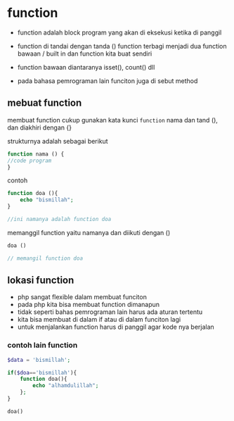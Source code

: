 # function
* function adalah block program yang akan di eksekusi ketika di panggil

* function di tandai dengan tanda ()
function terbagi menjadi dua function bawaan / built in dan function kita buat sendiri

* function bawaan diantaranya 
isset(), count() dll

* pada bahasa pemrograman lain funciton juga di sebut method

## mebuat function
membuat function cukup gunakan kata kunci `function` nama dan tand (), dan diakhiri dengan {}

strukturnya adalah sebagai berikut
```php
function nama () {
//code program
}
```

contoh
```php
function doa (){
    echo "bismillah";
}

//ini namanya adalah function doa
```

memanggil function yaitu namanya dan diikuti dengan ()
```php
doa ()

// memangil function doa
```

## lokasi function
* php sangat flexible dalam membuat funciton
* pada php kita bisa membuat function dimanapun
* tidak seperti bahas pemrograman lain harus ada aturan tertentu
* kita bisa membuat di dalam if atau di dalam funciton lagi
* untuk menjalankan function harus di panggil agar kode nya berjalan

### contoh lain function

```php
$data = 'bismillah';

if($doa=='bismillah'){
    function doa(){
        echo "alhamdulillah";
    };
}

doa()

```